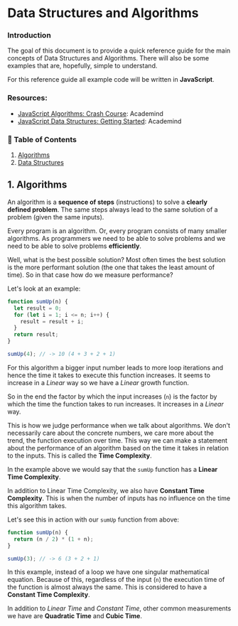 <h1 align="left">Data Structures and Algorithms</h1>

### Introduction

The goal of this document is to provide a quick reference guide for the main concepts of Data Structures and Algorithms. There will also be some examples that are, hopefully, simple to understand.

For this reference guide all example code will be written in **JavaScript**.

### Resources:

- [JavaScript Algorithms: Crash Course](https://www.youtube.com/watch?v=JgWm6sQwS_I&t=1779s): Academind
- [JavaScript Data Structures: Getting Started](https://www.youtube.com/watch?v=41GSinwoMYA): Academind

### 📓 Table of Contents

1. [Algorithms](#1-Algorithms)
2. [Data Structures](#2-Data-Structures)

## 1. Algorithms

An algorithm is a **sequence of steps** (instructions) to solve a **clearly defined problem**. The same steps always lead to the same solution of a problem (given the same inputs).

Every program is an algorithm. Or, every program consists of many smaller algorithms. As programmers we need to be able to solve problems and we need to be able to solve problems **efficiently**.

Well, what is the best possible solution? Most often times the best solution is the more performant solution (the one that takes the least amount of time). So in that case how do we measure performance?

Let's look at an example:

```js
function sumUp(n) {
  let result = 0;
  for (let i = 1; i <= n; i++) {
    result = result + i;
  }
  return result;
}

sumUp(4); // -> 10 (4 + 3 + 2 + 1)
```

For this algorithm a bigger input number leads to more loop iterations and hence the time it takes to execute this function increases. It seems to increase in a _Linear_ way so we have a _Linear_ growth function.

So in the end the factor by which the input increases (`n`) is the factor by which the time the function takes to run increases. It increases in a _Linear_ way.

This is how we judge performance when we talk about algorithms. We don't necessarily care about the concrete numbers, we care more about the trend, the function execution over time. This way we can make a statement about the performance of an algorithm based on the time it takes in relation to the inputs. This is called the **Time Complexity**.

In the example above we would say that the `sumUp` function has a **Linear Time Complexity**.

In addition to Linear Time Complexity, we also have **Constant Time Complexity**. This is when the number of inputs has no influence on the time this algorithm takes.

Let's see this in action with our `sumUp` function from above:

```js
function sumUp(n) {
  return (n / 2) * (1 + n);
}

sumUp(3); // -> 6 (3 + 2 + 1)
```

In this example, instead of a loop we have one singular mathematical equation. Because of this, regardless of the input (`n`) the execution time of the function is almost always the same. This is considered to have a **Constant Time Complexity**.

In addition to _Linear Time_ and _Constant Time_, other common measurements we have are **Quadratic Time** and **Cubic Time**.
